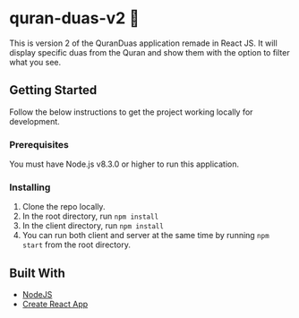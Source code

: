 # quran-duas-v2 :pray:
This is version 2 of the QuranDuas application remade in React JS. It will display specific duas from the Quran and show them with the option to filter what you see.

## Getting Started
Follow the below instructions to get the project working locally for development.

### Prerequisites
You must have Node.js v8.3.0 or higher to run this application.

### Installing
1. Clone the repo locally.
2. In the root directory, run `npm install`
3. In the client directory, run `npm install`
4. You can run both client and server at the same time by running `npm start` from the root directory.

## Built With
* [NodeJS](https://nodejs.org/en/)
* [Create React App](https://reactjs.org/docs/create-a-new-react-app.html)
